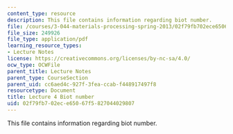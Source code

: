 ```yaml
---
content_type: resource
description: This file contains information regarding biot number.
file: /courses/3-044-materials-processing-spring-2013/02f79fb702ece65067f5827044029807_MIT3_044S13_Lec04.pdf
file_size: 249926
file_type: application/pdf
learning_resource_types:
- Lecture Notes
license: https://creativecommons.org/licenses/by-nc-sa/4.0/
ocw_type: OCWFile
parent_title: Lecture Notes
parent_type: CourseSection
parent_uid: cc6aed4c-927f-3fea-ccab-f448917497f8
resourcetype: Document
title: Lecture 4 Biot number
uid: 02f79fb7-02ec-e650-67f5-827044029807
---
```

This file contains information regarding biot number.